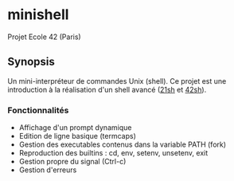 # minishell

Projet Ecole 42 (Paris)

## Synopsis

Un mini-interpréteur de commandes Unix (shell). Ce projet est une introduction à la réalisation d'un shell avancé ([21sh](https://github.com/adpdsr/21sh) et [42sh](https://github.com/adpdsr/42sh)).

### Fonctionnalités

* Affichage d'un prompt dynamique
* Edition de ligne basique (termcaps)
* Gestion des executables contenus dans la variable PATH (fork)
* Reproduction des builtins : cd, env, setenv, unsetenv, exit
* Gestion propre du signal (Ctrl-c)
* Gestion d'erreurs
